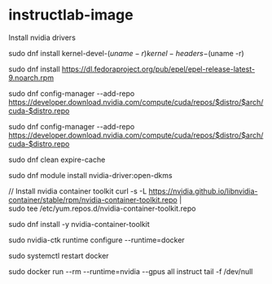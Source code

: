 # instructlab-image

Install nvidia drivers

sudo dnf install kernel-devel-$(uname -r) kernel-headers-$(uname -r)

sudo dnf install https://dl.fedoraproject.org/pub/epel/epel-release-latest-9.noarch.rpm

sudo dnf config-manager --add-repo https://developer.download.nvidia.com/compute/cuda/repos/$distro/$arch/cuda-$distro.repo

sudo dnf config-manager --add-repo https://developer.download.nvidia.com/compute/cuda/repos/$distro/$arch/cuda-$distro.repo

sudo dnf clean expire-cache

sudo dnf module install nvidia-driver:open-dkms


// Install nvidia container toolkit
curl -s -L https://nvidia.github.io/libnvidia-container/stable/rpm/nvidia-container-toolkit.repo | \
  sudo tee /etc/yum.repos.d/nvidia-container-toolkit.repo

  sudo dnf install -y nvidia-container-toolkit

  sudo nvidia-ctk runtime configure --runtime=docker

  sudo systemctl restart docker

  sudo docker run --rm --runtime=nvidia --gpus all instruct  tail -f /dev/null